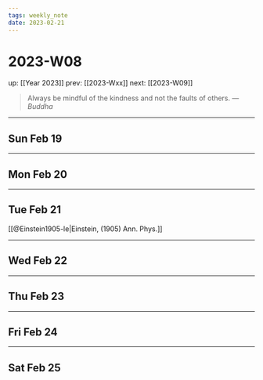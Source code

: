 ```yaml
---
tags: weekly_note
date: 2023-02-21
---
```


# 2023-W08

up: [[Year 2023]]
prev: [[2023-Wxx]]
next: [[2023-W09]]

> Always be mindful of the kindness and not the faults of others.
> — <cite>Buddha</cite>

---

## Sun Feb 19

---

## Mon Feb 20

---

## Tue Feb 21

[[@Einstein1905-le|Einstein, (1905) Ann. Phys.]]

---

## Wed Feb 22


---

## Thu Feb 23

---

## Fri Feb 24

---

## Sat Feb 25